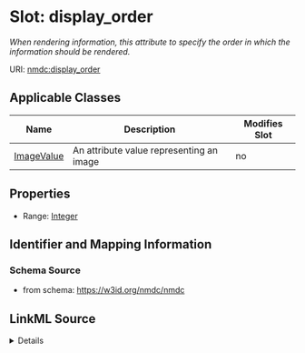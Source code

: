 # Slot: display_order


_When rendering information, this attribute to specify the order in which the information should be rendered._



URI: [nmdc:display_order](https://w3id.org/nmdc/display_order)



<!-- no inheritance hierarchy -->




## Applicable Classes

| Name | Description | Modifies Slot |
| --- | --- | --- |
[ImageValue](ImageValue.md) | An attribute value representing an image |  no  |







## Properties

* Range: [Integer](Integer.md)





## Identifier and Mapping Information







### Schema Source


* from schema: https://w3id.org/nmdc/nmdc




## LinkML Source

<details>
```yaml
name: display_order
description: When rendering information, this attribute to specify the order in which
  the information should be rendered.
from_schema: https://w3id.org/nmdc/nmdc
rank: 1000
domain: ImageValue
alias: display_order
domain_of:
- ImageValue
range: integer

```
</details>